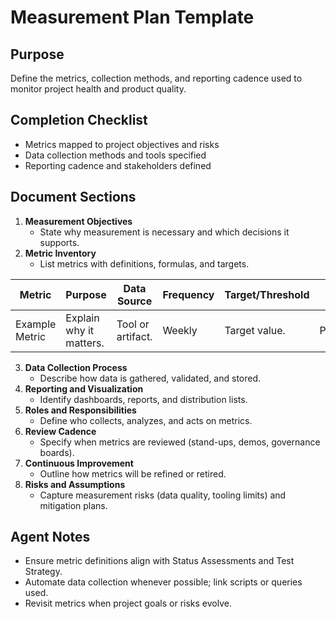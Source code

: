 # Measurement Plan Template


## Purpose
Define the metrics, collection methods, and reporting cadence used to monitor project health and product quality.

## Completion Checklist
- Metrics mapped to project objectives and risks
- Data collection methods and tools specified
- Reporting cadence and stakeholders defined

## Document Sections
1. **Measurement Objectives**
   - State why measurement is necessary and which decisions it supports.
2. **Metric Inventory**
   - List metrics with definitions, formulas, and targets.

| Metric | Purpose | Data Source | Frequency | Target/Threshold | Owner |
| --- | --- | --- | --- | --- | --- |
| Example Metric | Explain why it matters. | Tool or artifact. | Weekly | Target value. | Person/role. |

3. **Data Collection Process**
   - Describe how data is gathered, validated, and stored.
4. **Reporting and Visualization**
   - Identify dashboards, reports, and distribution lists.
5. **Roles and Responsibilities**
   - Define who collects, analyzes, and acts on metrics.
6. **Review Cadence**
   - Specify when metrics are reviewed (stand-ups, demos, governance boards).
7. **Continuous Improvement**
   - Outline how metrics will be refined or retired.
8. **Risks and Assumptions**
   - Capture measurement risks (data quality, tooling limits) and mitigation plans.

## Agent Notes
- Ensure metric definitions align with Status Assessments and Test Strategy.
- Automate data collection whenever possible; link scripts or queries used.
- Revisit metrics when project goals or risks evolve.
